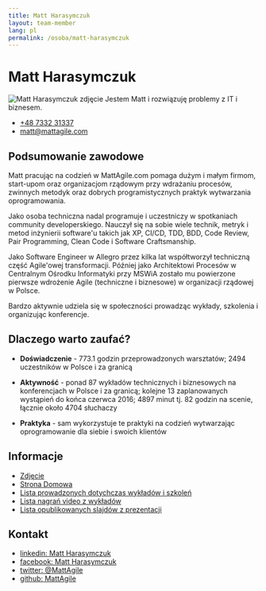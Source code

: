 ```yaml
---
title: Matt Harasymczuk
layout: team-member
lang: pl
permalink: /osoba/matt-harasymczuk
---
```


# Matt Harasymczuk

![Matt Harasymczuk zdjęcie](https://s.gravatar.com/avatar/c0ea68b674a135b4d2cc553673d18931?s=100) Jestem Matt i rozwiązuję problemy z IT i biznesem.

- [+48 7332 31337](tel:+48733231337)
- [matt@mattagile.com](mailto:matt@mattagile.com)

## Podsumowanie zawodowe
Matt pracując na codzień w MattAgile.com pomaga dużym i małym firmom, start-upom oraz organizacjom rządowym przy wdrażaniu procesów, zwinnych metodyk oraz dobrych programistycznych praktyk wytwarzania oprogramowania.

Jako osoba techniczna nadal programuje i uczestniczy w spotkaniach community developerskiego. Nauczył się na sobie wiele technik, metryk i metod inżynierii software'u takich jak XP, CI/CD, TDD, BDD, Code Review, Pair Programming, Clean Code i Software Craftsmanship.

Jako Software Engineer w Allegro przez kilka lat współtworzył techniczną część Agile'owej transformacji. Później jako Architektowi Procesów w Centralnym Ośrodku Informatyki przy MSWiA zostało mu powierzone pierwsze wdrożenie Agile (techniczne i biznesowe) w organizacji rządowej w Polsce.

Bardzo aktywnie udziela się w społeczności prowadząc wykłady, szkolenia i organizując konferencje.

## Dlaczego warto zaufać?

* **Doświadczenie** - 773.1 godzin przeprowadzonych warsztatów; 2494 uczestników w Polsce i za granicą

* **Aktywność** - ponad 87 wykładów technicznych i biznesowych na konferencjach w Polsce i za granicą; kolejne 13 zaplanowanych wystąpień do końca czerwca 2016; 4897 minut tj. 82 godzin na scenie, łącznie około 4704 słuchaczy

* **Praktyka** - sam wykorzystuje te praktyki na codzień wytwarzając oprogramowanie dla siebie i swoich klientów

## Informacje
* [Zdjęcie](https://s.gravatar.com/avatar/c0ea68b674a135b4d2cc553673d18931?s=500)
* [Strona Domowa](http://mattagile.com)
* [Lista prowadzonych dotychczas wykładów i szkoleń](http://goo.gl/E1FLd4)
* [Lista nagrań video z wykładów](http://goo.gl/Gyhgse)
* [Lista opublikowanych slajdów z prezentacji](http://www.slideshare.net/mattharasymczuk/presentations)

## Kontakt
* [linkedin: Matt Harasymczuk](https://linkedin.com/in/mattharasymczuk)
* [facebook: Matt Harasymczuk](https://facebook.com/matt.harasymczuk)
* [twitter: @MattAgile](https://twitter.com/MattAgile)
* [github: MattAgile](https://github.com/MattAgile)
